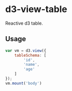 # d3-view-table

Reactive d3 table.

## Usage

```javascript
var vm = d3.view({
    tableSchema: [
        'id',
        'name',
        'age'
    ]
});
vm.mount('body')
```
